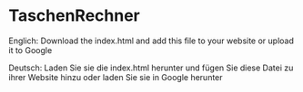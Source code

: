 # TaschenRechner

Englich:
Download the index.html and add this file to your website or upload it to Google

Deutsch:
Laden Sie sie die index.html herunter und fügen Sie diese Datei zu ihrer Website hinzu oder laden Sie sie in Google herunter
